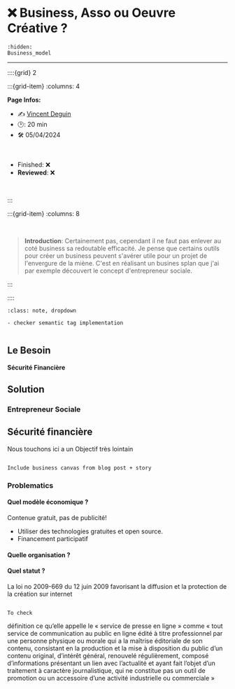 # ❌ Business, Asso ou Oeuvre Créative ?

```{toctree}
:hidden:
Business_model
```

***

::::{grid} 2

:::{grid-item}
:columns: 4

<div id="colour">
    
<strong>Page Infos:</strong>    
   
    
- ✍️ [Vincent Deguin](https://deugz.github.io/nb-profile/_build/html/intro.html )
- 🕑: 20 min <br>
- 🛠️ 05/04/2024 <br> 
<br>
      
- Finished: ❌    <br>   
- **Reviewed**: ❌<br>


</div>


<br>



:::

:::{grid-item}
:columns: 8

<br>

> **Introduction**: Certainement pas, cependant il ne faut pas enlever au coté business sa redoutable efficacité. Je pense que certains outils pour créer un business peuvent s'avérer utile pour un projet de l'envergure de la miène. C'est en réalisant un busines splan que j'ai par exemple découvert le concept d'entrepreneur sociale.
    


:::

::::

```{admonition} To do
:class: note, dropdown

- checker semantic tag implementation


```

## Le Besoin

<p class="emphase2"><strong> Sécurité Financière</strong></p>


## Solution


### Entrepreneur Sociale


## Sécurité financière

<p class="emphase"> Nous touchons ici a un Objectif très lointain</p>


```{note}

Include business canvas from blog post + story

```


### Problematics

#### Quel modèle économique ?

Contenue gratuit, pas de publicité!

- Utiliser des technologies gratuites et open source. 
- Financement participatif

#### Quelle organisation ?


#### Quel statut ?

La loi no 2009-669 du 12 juin 2009 favorisant la diffusion et la protection de la création sur internet

```{note}

To check

```

définition ce qu’elle appelle le « service de presse en ligne » comme « tout service de communication au public en ligne édité à titre professionnel par une personne physique ou morale qui a la maîtrise éditoriale de son contenu, consistant en la production et la mise à disposition du public d’un contenu original, d’intérêt général, renouvelé régulièrement, composé d’informations présentant un lien avec l’actualité et ayant fait l’objet d’un traitement à caractère journalistique, qui ne constitue pas un outil de promotion ou un accessoire d’une activité industrielle ou commerciale »

